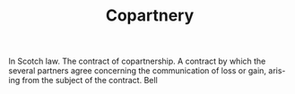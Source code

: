 ---
title: Copartnery
letter: C
permalink: "/definitions/bld-copartnery.html"
body: In Scotch law. The contract of copartnership. A contract by which the several
  partners agree concerning the communication of loss or gain, aris-ing from the subject
  of the contract. Bell
published_at: '2018-07-07'
source: Black's Law Dictionary 2nd Ed (1910)
layout: post
---